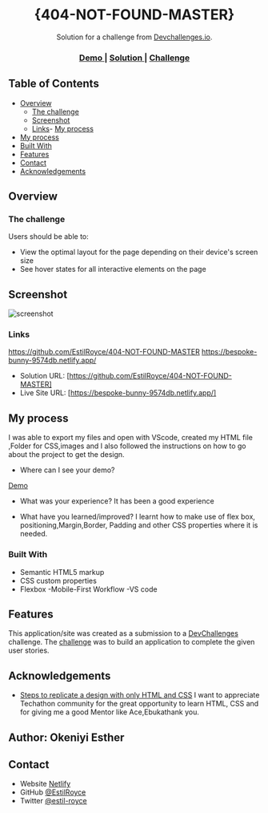 <!-- Please update value in the {}  -->

<h1 align="center">{404-NOT-FOUND-MASTER}</h1>

<div align="center">
   Solution for a challenge from  <a href="http://devchallenges.io" target="_blank">Devchallenges.io</a>.
</div>

<div align="center">
  <h3>
    <a href="https://{https://bespoke-bunny-9574db.netlify.app/}">
      Demo
    </a>
    <span> | </span>
    <a href="https://{your-url-to-the-solution}">
      Solution
    </a>
    <span> | </span>
    <a href="https://devchallenges.io/challenges/wBunSb7FPrIepJZAg0sY">
      Challenge
    </a>
  </h3>
</div>

<!-- TABLE OF CONTENTS -->

## Table of Contents

- [Overview](#overview)
  - [The challenge](#the-challenge)
  - [Screenshot](#screenshot)
  - [Links](#links)- [My process](#my-process)
- [My process](#my-process)
- [Built With](#built-with)
- [Features](#features)
- [Contact](#contact)
- [Acknowledgements](#acknowledgements)

<!-- OVERVIEW -->

## Overview



### The challenge

Users should be able to:

- View the optimal layout for the page depending on their device's screen size
- See hover states for all interactive elements on the page

## Screenshot

![screenshot](https://user-images.githubusercontent.com/16707738/92399059-5716eb00-f132-11ea-8b14-bcacdc8ec97b.png)


### Links
https://github.com/EstilRoyce/404-NOT-FOUND-MASTER
https://bespoke-bunny-9574db.netlify.app/

- Solution URL: [https://github.com/EstilRoyce/404-NOT-FOUND-MASTER]
- Live Site URL: [https://bespoke-bunny-9574db.netlify.app/]


## My process
I was able to export my files and open with VScode, created my HTML file ,Folder for CSS,images and I also followed the instructions on how to go about the project to get the design.


- Where can I see your demo?
 <a href="https://{https://bespoke-bunny-9574db.netlify.app/}">
      Demo
    </a>

- What was your experience?
It has been a good experience

- What have you learned/improved?
I learnt how to make use of flex box, positioning,Margin,Border, Padding and other CSS properties where it is needed.



### Built With

<!-- This section should list any major frameworks that you built your project using. Here are a few examples.-->

- Semantic HTML5 markup
- CSS custom properties
- Flexbox
-Mobile-First Workflow
-VS code

## Features

<!-- List the features of your application or follow the template. Don't share the figma file here :) -->

This application/site was created as a submission to a [DevChallenges](https://devchallenges.io/challenges) challenge. The [challenge](https://devchallenges.io/challenges/wBunSb7FPrIepJZAg0sY) was to build an application to complete the given user stories.


## Acknowledgements

<!-- This section should list any articles or add-ons/plugins that helps you to complete the project. This is optional but it will help you in the future. For exmpale -->

- [Steps to replicate a design with only HTML and CSS](https://devchallenges-blogs.web.app/how-to-replicate-design/)
I want to appreciate Techathon community for the great opportunity to learn HTML, CSS  and for giving me a good Mentor like Ace,Ebukathank you.

## Author: Okeniyi Esther

## Contact

- Website [Netlify]([https://bespoke-bunny-9574db.netlify.app/])
- GitHub [@EstilRoyce](https://{github.com/EstilRoyce})
- Twitter [@estil-royce](https://www.twitter.com/estil-royce)
